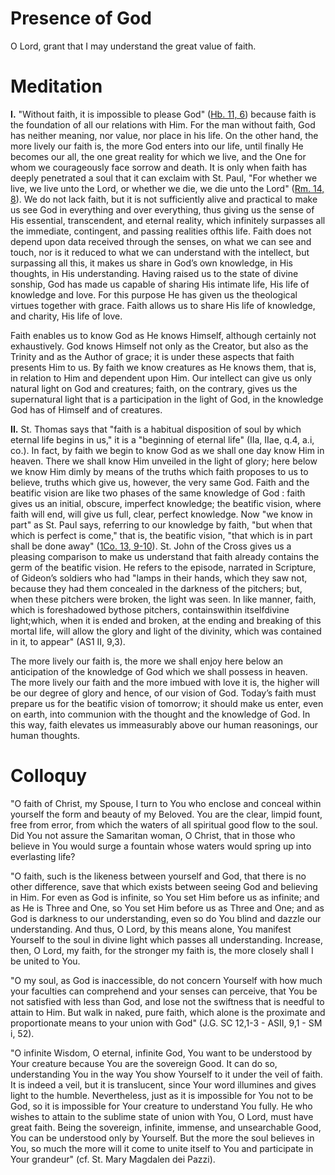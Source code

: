 # Presence of God

O Lord, grant that I may understand the great value of faith.

# Meditation

**I.** "Without faith, it is impossible to please God" ([Hb. 11, 6](https://vulgata.online/bible/Hb.11?ed=DR2&vfn=DR2.Hb.11.6:vs)) because faith is the foundation of all our relations with Him. For the man without faith, God has neither meaning, nor value, nor place in his life. On the other hand, the more lively our faith is, the more God enters into our life, until finally He becomes our all, the one great reality for which we live, and the One for whom we courageously face sorrow and death. It is only when faith has deeply penetrated a soul that it can exclaim with St. Paul, "For whether we live, we live unto the Lord, or whether we die, we die unto the Lord" ([Rm. 14, 8](https://vulgata.online/bible/Rm.14?ed=DR2&vfn=DR2.Rm.14.8:vs)). We do not lack faith, but it is not sufficiently alive and practical to make us see God in everything and over everything, thus giving us the sense of His essential, transcendent, and eternal reality, which infinitely surpasses all the immediate, contingent, and passing realities ofthis life. Faith does not depend upon data received through the senses, on what we can see and touch, nor is it reduced to what we can understand with the intellect, but surpassing all this, it makes us share in God’s own knowledge, in His thoughts, in His understanding. Having raised us to the state of divine sonship, God has made us capable of sharing His intimate life, His life of knowledge and love. For this purpose He has given us the theological virtues together with grace. Faith allows us to share His life of knowledge, and charity, His life of love.

Faith enables us to know God as He knows Himself, although certainly not exhaustively. God knows Himself not only as the Creator, but also as the Trinity and as the Author of grace; it is under these aspects that faith presents Him to us. By faith we know creatures as He knows them, that is, in relation to Him and dependent upon Him. Our intellect can give us only natural light on God and creatures; faith, on the contrary, gives us the supernatural light that is a participation in the light of God, in the knowledge God has of Himself and of creatures.

**II.** St. Thomas says that "faith is a habitual disposition of soul by which eternal life begins in us," it is a "beginning of eternal life" (IIa, IIae, q.4, a.i, co.). In fact, by faith we begin to know God as we shall one day know Him in heaven. There we shall know Him unveiled in the light of glory; here below we know Him dimly by means of the truths which faith proposes to us to believe, truths which give us, however, the very same God. Faith and the beatific vision are like two phases of the same knowledge of God : faith gives us an initial, obscure, imperfect knowledge; the beatific vision, where faith will end, will give us full, clear, perfect knowledge. Now "we know in part" as St. Paul says, referring to our knowledge by faith, "but when that which is perfect is come," that is, the beatific vision, "that which is in part shall be done away" ([1Co. 13, 9-10](https://vulgata.online/bible/1Co.13?ed=DR2&vfn=DR2.1Co.13.9-10:vs)). St. John of the Cross gives us a pleasing comparison to make us understand that faith already contains the germ of the beatific vision. He refers to the episode, narrated in Scripture, of Gideon’s soldiers who had "lamps in their hands, which they saw not, because they had them concealed in the darkness of the pitchers; but, when these pitchers were broken, the light was seen. In like manner, faith, which is foreshadowed bythose pitchers, containswithin itselfdivine light;which, when it is ended and broken, at the ending and breaking of this mortal life, will allow the glory and light of the divinity, which was contained in it, to appear" (AS1 II, 9,3).

The more lively our faith is, the more we shall enjoy here below an anticipation of the knowledge of God which we shall possess in heaven. The more lively our faith and the more imbued with love it is, the higher will be our degree of glory and hence, of our vision of God. Today’s faith must prepare us for the beatific vision of tomorrow; it should make us enter, even on earth, into communion with the thought and the knowledge of God. In this way, faith elevates us immeasurably above our human reasonings, our human thoughts.

# Colloquy

"O faith of Christ, my Spouse, I turn to You who enclose and conceal within yourself the form and beauty of my Beloved. You are the clear, limpid fount, free from error, from which the waters of all spiritual good flow to the soul. Did You not assure the Samaritan woman, O Christ, that in those who believe in You would surge a fountain whose waters would spring up into everlasting life?

"O faith, such is the likeness between yourself and God, that there is no other difference, save that which exists between seeing God and believing in Him. For even as God is infinite, so You set Him before us as infinite; and as He is Three and One, so You set Him before us as Three and One; and as God is darkness to our understanding, even so do You blind and dazzle our understanding. And thus, O Lord, by this means alone, You manifest Yourself to the soul in divine light which passes all understanding. Increase, then, O Lord, my faith, for the stronger my faith is, the more closely shall I be united to You.

"O my soul, as God is inaccessible, do not concern Yourself with how much your faculties can comprehend and your senses can perceive, that You be not satisfied with less than God, and lose not the swiftness that is needful to attain to Him. But walk in naked, pure faith, which alone is the proximate and proportionate means to your union with God" (J.G. SC 12,1-3 - ASII, 9,1 - SM i, 52).

"O infinite Wisdom, O eternal, infinite God, You want to be understood by Your creature because You are the sovereign Good. It can do so, understanding You in the way You show Yourself to it under the veil of faith. It is indeed a veil, but it is translucent, since Your word illumines and gives light to the humble. Nevertheless, just as it is impossible for You not to be God, so it is impossible for Your creature to understand You fully. He who wishes to attain to the sublime state of union with You, O Lord, must have great faith. Being the sovereign, infinite, immense, and unsearchable Good, You can be understood only by Yourself. But the more the soul believes in You, so much the more will it come to unite itself to You and participate in Your grandeur" (cf. St. Mary Magdalen dei Pazzi).
